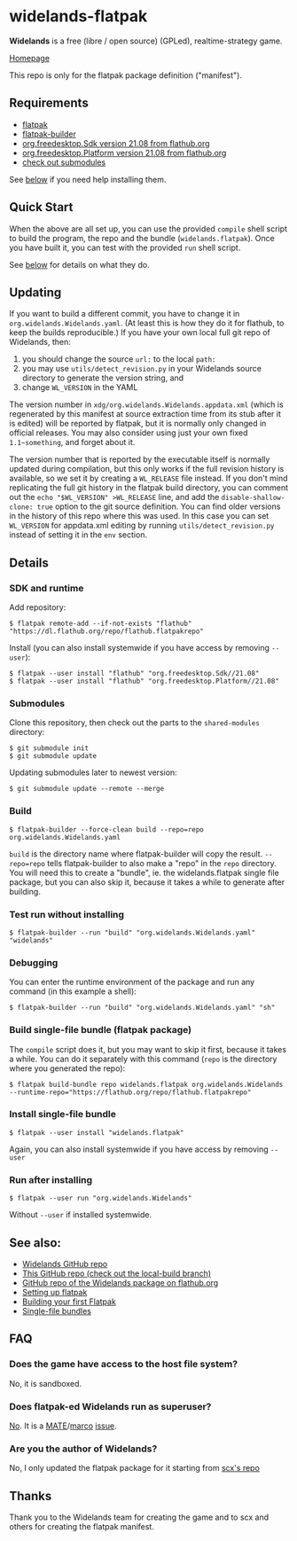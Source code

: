 # widelands-flatpak

**Widelands** is a free (libre / open source) (GPLed), realtime-strategy game.

[Homepage](https://www.widelands.org)

This repo is only for the flatpak package definition ("manifest").


## Requirements

* [flatpak](https://flatpak.org/setup)
* [flatpak-builder](https://docs.flatpak.org/en/latest/first-build.html)
* [org.freedesktop.Sdk version 21.08 from flathub.org](#sdk-and-runtime)
* [org.freedesktop.Platform version 21.08 from flathub.org](#sdk-and-runtime)
* [check out submodules](#submodules)

See [below](#details) if you need help installing them.


## Quick Start

When the above are all set up, you can use the provided `compile` shell
script to build the program, the repo and the bundle (`widelands.flatpak`).
Once you have built it, you can test with the provided `run` shell script.

See [below](#build) for details on what they do.


## Updating

If you want to build a different commit, you have to change it in
`org.widelands.Widelands.yaml`. (At least this is how they do it for
flathub, to keep the builds reproducible.) If you have your own local
full git repo of Widelands, then:

1. you should change the source `url:` to the local `path:`
2. you may use `utils/detect_revision.py` in your Widelands source directory
   to generate the version string, and
3. change `WL_VERSION` in the YAML

The version number in `xdg/org.widelands.Widelands.appdata.xml` (which is
regenerated by this manifest at source extraction time from its stub after
it is edited) will be reported by flatpak, but it is normally only changed
in official releases. You may also consider using just your own fixed
`1.1~something`, and forget about it.

The version number that is reported by the executable itself is normally
updated during compilation, but this only works if the full revision history
is available, so we set it by creating a `WL_RELEASE` file instead.
If you don't mind replicating the full git history in the flatpak build
directory, you can comment out the `echo "$WL_VERSION" >WL_RELEASE` line,
and add the `disable-shallow-clone: true` option to the git source definition.
You can find older versions in the history of this repo where this was used.
In this case you can set `WL_VERSION` for appdata.xml editing by running
`utils/detect_revision.py` instead of setting it in the `env` section.


## Details

### SDK and runtime

Add repository:

```
$ flatpak remote-add --if-not-exists "flathub" "https://dl.flathub.org/repo/flathub.flatpakrepo"
```

Install (you can also install systemwide if you have access by removing `--user`):

```
$ flatpak --user install "flathub" "org.freedesktop.Sdk//21.08"
$ flatpak --user install "flathub" "org.freedesktop.Platform//21.08"
```

### Submodules

Clone this repository, then check out the parts to the `shared-modules`
directory:

```
$ git submodule init
$ git submodule update
```

Updating submodules later to newest version:

```
$ git submodule update --remote --merge
```

### Build

```
$ flatpak-builder --force-clean build --repo=repo org.widelands.Widelands.yaml
```

`build` is the directory name where flatpak-builder will copy the result.
`--repo=repo` tells flatpak-builder to also make a "repo" in the `repo`
directory. You will need this to create a "bundle", ie. the widelands.flatpak
single file package, but you can also skip it, because it takes a while to
generate after building.

### Test run without installing

```
$ flatpak-builder --run "build" "org.widelands.Widelands.yaml" "widelands"
```

### Debugging

You can enter the runtime environment of the package and run any command
(in this example a shell):

```
$ flatpak-builder --run "build" "org.widelands.Widelands.yaml" "sh"
```

### Build single-file bundle (flatpak package)

The `compile` script does it, but you may want to skip it first, because it
takes a while. You can do it separately with this command (`repo` is the
directory where you generated the repo):

```
$ flatpak build-bundle repo widelands.flatpak org.widelands.Widelands --runtime-repo="https://flathub.org/repo/flathub.flatpakrepo"
```

### Install single-file bundle

```
$ flatpak --user install "widelands.flatpak"
```

Again, you can also install systemwide if you have access by removing `--user`

### Run after installing

```
$ flatpak --user run "org.widelands.Widelands"
```

Without `--user` if installed systemwide.


## See also:

* [Widelands GitHub repo](https://github.com/widelands/widelands)
* [This GitHub repo (check out the local-build branch)](https://github.com/tothxa/org.widelands.Widelands)
* [GitHub repo of the Widelands package on flathub.org](https://github.com/flathub/org.widelands.Widelands)
* [Setting up flatpak](https://flatpak.org/setup)
* [Building your first Flatpak](http://docs.flatpak.org/en/latest/first-build.html)
* [Single-file bundles](http://docs.flatpak.org/en/latest/single-file-bundles.html#single-file-bundles)


## FAQ

### Does the game have access to the host file system?

No, it is sandboxed.

### Does flatpak-ed Widelands run as superuser?

[No](https://github.com/flatpak/flatpak/issues/1557). It is a
[MATE](https://github.com/mate-desktop)/[marco](https://github.com/mate-desktop/marco)
[issue](https://github.com/mate-desktop/marco/issues/301).

### Are you the author of Widelands?

No, I only updated the flatpak package for it starting from
[scx's repo](https://github.com/scx/widelands-flatpak)


## Thanks

Thank you to the Widelands team for creating the game and to scx and others
for creating the flatpak manifest.

